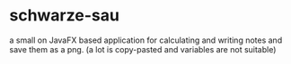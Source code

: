 # schwarze-sau
a small on JavaFX based application for calculating and writing notes and save them as a png. 
(a lot is copy-pasted and variables are not suitable)
